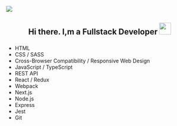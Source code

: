 ![](https://komarev.com/ghpvc/?username=Sadlineee)
<h2 align="center">Hi there. I,m a Fullstack Developer
<img src="https://github.com/blackcater/blackcater/raw/main/images/Hi.gif" height="32"/></h2>
<h3 align="center"></h3>
<ul>
  <li>HTML</li>
  <li>CSS / SASS</li>
  <li>Cross-Browser Compatibility / Responsive Web Design</li>
  <li>JavaScript / TypeScript</li>
  <li>REST API</li>
  <li>React / Redux</li>
  <li>Webpack</li>
  <li>Next.js</li>
  <li>Node.js</li>
  <li>Express</li>
  <li>Jest</li>
  <li>Git</li>
</ul>
<h2></h2>
